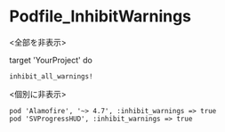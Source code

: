 # Podfile_InhibitWarnings

<全部を非表示>

target 'YourProject' do
    
    inhibit_all_warnings!

<個別に非表示>

    pod 'Alamofire', '~> 4.7', :inhibit_warnings => true
    pod 'SVProgressHUD', :inhibit_warnings => true
